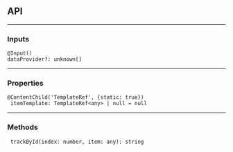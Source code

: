 ## API 

---

### Inputs

```
@Input()
dataProvider?: unknown[]
```






---
### Properties

```
@ContentChild('TemplateRef', {static: true})
 itemTemplate: TemplateRef<any> | null = null
```




---
### Methods

```
 trackById(index: number, item: any): string
```
